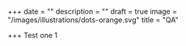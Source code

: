 +++
date = ""
description = ""
draft = true
image = "/images/illustrations/dots-orange.svg"
title = "QA"

+++
Test one 1